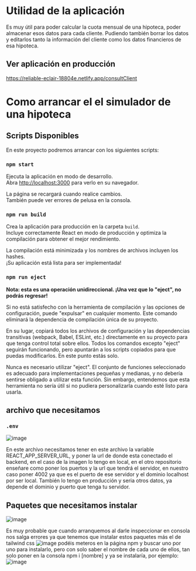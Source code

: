 # Utilidad de la aplicación

Es muy útil para poder calcular la cuota mensual de una hipoteca, poder almacenar esos datos para cada cliente. Pudiendo también borrar los datos y editarlos tanto la información del cliente
como los datos financieros de esa hipoteca.

## Ver aplicación en producción

https://reliable-eclair-18804e.netlify.app/consultClient

# Como arrancar el el simulador de una hipoteca

## Scripts Disponibles

En este proyecto podremos arrancar con los siguientes scripts:

### `npm start`

Ejecuta la aplicación en modo de desarrollo.\
Abra [http://localhost:3000](http://localhost:3000) para verlo en su navegador.

La página se recargará cuando realice cambios.\
También puede ver errores de pelusa en la consola.

### `npm run build`

Crea la aplicación para producción en la carpeta `build`.\
Incluye correctamente React en modo de producción y optimiza la compilación para obtener el mejor rendimiento.

La compilación está minimizada y los nombres de archivos incluyen los hashes.\
¡Su aplicación está lista para ser implementada!

### `npm run eject`

**Nota: esta es una operación unidireccional. ¡Una vez que lo "eject", no podrás regresar!**

Si no está satisfecho con la herramienta de compilación y las opciones de configuración, puede "expulsar" en cualquier momento. Este comando eliminará la dependencia de compilación única de su proyecto.

En su lugar, copiará todos los archivos de configuración y las dependencias transitivas (webpack, Babel, ESLint, etc.) directamente en su proyecto para que tenga control total sobre ellos. Todos los comandos excepto "eject" seguirán funcionando, pero apuntarán a los scripts copiados para que puedas modificarlos. En este punto estás solo.

Nunca es necesario utilizar "eject". El conjunto de funciones seleccionado es adecuado para implementaciones pequeñas y medianas, y no debería sentirse obligado a utilizar esta función. Sin embargo, entendemos que esta herramienta no sería útil si no pudiera personalizarla cuando esté listo para usarla.


## archivo que necesitamos

### `.env`

![image](https://github.com/Coldaniel2001/prueba-tecnica-hipotecas/assets/105484687/cbed46f7-15bf-448c-b231-c3acbb6a00b0)

En este archivo necesitamos tener en este archivo la variable REACT_APP_SERVER_URL, y poner la url de donde esta conectado el backend, en el caso de la imagen lo tengo en local, en el otro repositorio enseñare como poner los puertos y la url que tendrá el servidor, en nuestro caso  poner 4002 ya que es el puerto de ese servidor y el dominio localhost por ser local.
También lo tengo en producción y seria otros datos, ya depende el dominio y puerto que tenga tu servidor.

## Paquetes que necesitamos instalar

![image](https://github.com/Coldaniel2001/prueba-tecnica-hipotecas/assets/105484687/749208f5-0814-4013-b823-a1f9c682cf1c)

Es muy probable que cuando arranquemos al darle inspeccionar en consola nos salga errores ya que tenemos que instalar estos paquetes más el de tailwind css
![image](https://github.com/Coldaniel2001/prueba-tecnica-hipotecas/assets/105484687/840684d0-72d9-4122-afcd-85a475245d1c)
podéis meteros en la página npm y buscar uno por uno para instalarlo, pero con solo saber el nombre de cada uno de ellos, tan solo poner en la consola npm i [nombre] y ya se instalaría, por ejemplo:
![image](https://github.com/Coldaniel2001/prueba-tecnica-hipotecas/assets/105484687/2f99d148-2c5e-4d16-b55d-f14c801d230f)










